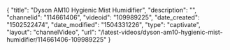 {
    "title": "Dyson AM10 Hygienic Mist Humidifier",
    "description": "",
    "channelid": "114661406",
    "videoid": "109989225",
    "date_created": "1502522474",
    "date_modified": "1504331226",
    "type": "captivate",
    "layout": "channelVideo",
    "url": "\/latest-videos\/dyson-am10-hygienic-mist-humidifier\/114661406-109989225"
}
